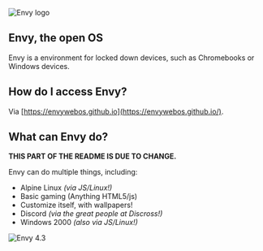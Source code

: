 ![Envy logo](envy.jpeg)

## Envy, the open OS
Envy is a environment for locked down devices, such as Chromebooks or Windows devices.

## How do I access Envy?
Via [https://envywebos.github.io](https://envywebos.github.io/).

## What can Envy do?
**THIS PART OF THE README IS DUE TO CHANGE.**

  Envy can do multiple things, including:
  
  * Alpine Linux *(via JS/Linux!)*
  * Basic gaming (Anything HTML5/js)
  * Customize itself, with wallpapers!
  * Discord *(via the great people at Discross!)*
  * Windows 2000 *(also via JS/Linux!)*

![Envy 4.3](43preview.png)

<!-- Maybe put credits here?? - David -->
<!-- Maybe. If wuigi approves, that is. - WindowsMI -->
